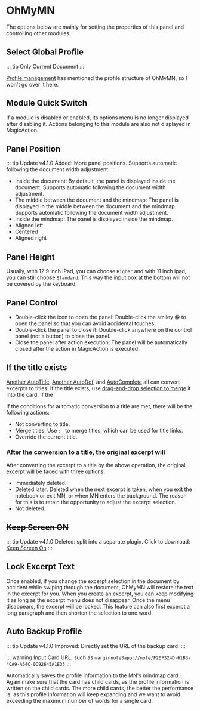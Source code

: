 # OhMyMN

The options below are mainly for setting the properties of this panel and controlling other modules.

## Select Global Profile

::: tip
Only Current Document
:::

[Profile management](../profile.md) has mentioned the profile structure of OhMyMN, so I won't go over it here.

## Module Quick Switch

If a module is disabled or enabled, its options menu is no longer displayed after disabling it. Actions belonging to this module are also not displayed in MagicAction.

## Panel Position

::: tip Update
v4.1.0 Added: More panel positions. Supports automatic following the document width adjustment.
:::

- Inside the document: By default, the panel is displayed inside the document. Supports automatic following the document width adjustment.
- The middle between the document and the mindmap: The panel is displayed in the middle between the document and the mindmap. Supports automatic following the document width adjustment.
- Inside the mindmap: The panel is displayed inside the mindmap. 
- Aligned left
- Centered
- Aligned right

## Panel Height

Usually, with 12.9 inch iPad, you can choose `Higher` and with 11 inch ipad, you can still choose `Standard`. This way the input box at the bottom will not be covered by the keyboard.

## Panel Control

- Double-click the icon to open the panel: Double-click the smiley 😀 to open the panel so that you can avoid accidental touches.
- Double-click the panel to close it: Double-click anywhere on the control panel (not a button) to close the panel.
- Close the panel after action execution: The panel will be automatically closed after the action in MagicAction is executed.

## If the title exists

[Another AutoTitle](anotherautotitle.md), [Another AutoDef](anotherautodef.md), and [AutoComplete](autocomplete.md) all can convert excerpts to titles. If the title exists, use [drag-and-drop selection to merge](../tips.md#拖拽选择区) it into the card. If the 

If the conditions for automatic conversion to a title are met, there will be the following actions:

- Not converting to title.
- Merge titles: Use `; ` to merge titles, which can be used for title links.
- Override the current title.

### After the conversion to a title, the original excerpt will

After converting the excerpt to a title by the above operation, the original excerpt will be faced with three options:

- Immediately deleted.
- Deleted later: Deleted when the next excerpt is taken, when you exit the notebook or exit MN, or when MN enters the background. The reason for this is to retain the opportunity to adjust the excerpt selection.
- Not deleted.

## ~~Keep Screen ON~~

::: tip Update
v4.1.0 Deleted: split into a separate plugin. Click to download: [Keep Screen On](./anotherautodef.md)
:::

## Lock Excerpt Text

Once enabled, if you change the excerpt selection in the document by accident while swiping through the document, OhMyMN will restore the text in the excerpt for you. When you create an excerpt, you can keep modifying it as long as the excerpt menu does not disappear. Once the menu disappears, the excerpt will be locked. This feature can also first excerpt a long paragraph and then shorten the selection to one word.

## Auto Backup Profile

::: tip Update
v4.1.0 Improved: Directly set the URL of the backup card.
:::

::: warning Input
Card URL, such as `marginnote3app://note/F20F324D-61B3-4CA9-A64C-0C92645A1E33`
:::

Automatically saves the profile information to the MN's mindmap card. Again make sure that the card has child cards, as the profile information is written on the child cards. The more child cards, the better the performance is, as this profile information will keep expanding and we want to avoid exceeding the maximum number of words for a single card.